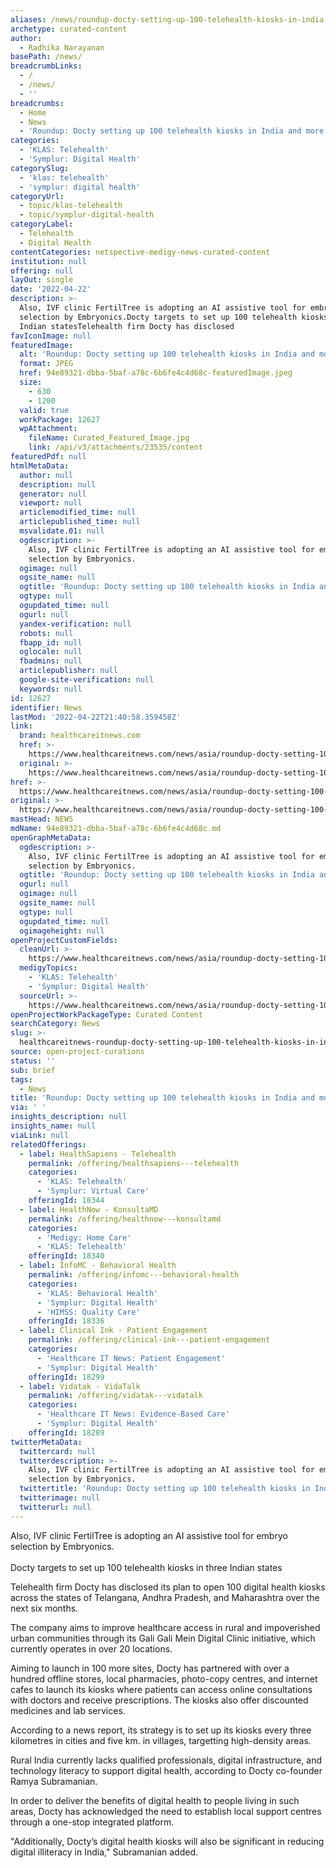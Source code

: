 ```yaml
---
aliases: /news/roundup-docty-setting-up-100-telehealth-kiosks-in-india-and-more-briefs
archetype: curated-content
author:
  - Radhika Narayanan
basePath: /news/
breadcrumbLinks:
  - /
  - /news/
  - ''
breadcrumbs:
  - Home
  - News
  - 'Roundup: Docty setting up 100 telehealth kiosks in India and more briefs'
categories:
  - 'KLAS: Telehealth'
  - 'Symplur: Digital Health'
categorySlug:
  - 'klas: telehealth'
  - 'symplur: digital health'
categoryUrl:
  - topic/klas-telehealth
  - topic/symplur-digital-health
categoryLabel:
  - Telehealth
  - Digital Health
contentCategories: netspective-medigy-news-curated-content
institution: null
offering: null
layOut: single
date: '2022-04-22'
description: >-
  Also, IVF clinic FertilTree is adopting an AI assistive tool for embryo
  selection by Embryonics.Docty targets to set up 100 telehealth kiosks in three
  Indian statesTelehealth firm Docty has disclosed 
favIconImage: null
featuredImage:
  alt: 'Roundup: Docty setting up 100 telehealth kiosks in India and more briefs'
  format: JPEG
  href: 94e89321-dbba-5baf-a78c-6b6fe4c4d68c-featuredImage.jpeg
  size:
    - 630
    - 1200
  valid: true
  workPackage: 12627
  wpAttachment:
    fileName: Curated_Featured_Image.jpg
    link: /api/v3/attachments/23535/content
featuredPdf: null
htmlMetaData:
  author: null
  description: null
  generator: null
  viewport: null
  articlemodified_time: null
  articlepublished_time: null
  msvalidate.01: null
  ogdescription: >-
    Also, IVF clinic FertilTree is adopting an AI assistive tool for embryo
    selection by Embryonics.
  ogimage: null
  ogsite_name: null
  ogtitle: 'Roundup: Docty setting up 100 telehealth kiosks in India and more briefs'
  ogtype: null
  ogupdated_time: null
  ogurl: null
  yandex-verification: null
  robots: null
  fbapp_id: null
  oglocale: null
  fbadmins: null
  articlepublisher: null
  google-site-verification: null
  keywords: null
id: 12627
identifier: News
lastMod: '2022-04-22T21:40:58.359458Z'
link:
  brand: healthcareitnews.com
  href: >-
    https://www.healthcareitnews.com/news/asia/roundup-docty-setting-100-telehealth-kiosks-india-and-more-briefs
  original: >-
    https://www.healthcareitnews.com/news/asia/roundup-docty-setting-100-telehealth-kiosks-india-and-more-briefs
href: >-
  https://www.healthcareitnews.com/news/asia/roundup-docty-setting-100-telehealth-kiosks-india-and-more-briefs
original: >-
  https://www.healthcareitnews.com/news/asia/roundup-docty-setting-100-telehealth-kiosks-india-and-more-briefs
mastHead: NEWS
mdName: 94e89321-dbba-5baf-a78c-6b6fe4c4d68c.md
openGraphMetaData:
  ogdescription: >-
    Also, IVF clinic FertilTree is adopting an AI assistive tool for embryo
    selection by Embryonics.
  ogtitle: 'Roundup: Docty setting up 100 telehealth kiosks in India and more briefs'
  ogurl: null
  ogimage: null
  ogsite_name: null
  ogtype: null
  ogupdated_time: null
  ogimageheight: null
openProjectCustomFields:
  cleanUrl: >-
    https://www.healthcareitnews.com/news/asia/roundup-docty-setting-100-telehealth-kiosks-india-and-more-briefs
  medigyTopics:
    - 'KLAS: Telehealth'
    - 'Symplur: Digital Health'
  sourceUrl: >-
    https://www.healthcareitnews.com/news/asia/roundup-docty-setting-100-telehealth-kiosks-india-and-more-briefs
openProjectWorkPackageType: Curated Content
searchCategory: News
slug: >-
  healthcareitnews-roundup-docty-setting-up-100-telehealth-kiosks-in-india-and-more-briefs
source: open-project-curations
status: ''
sub: brief
tags:
  - News
title: 'Roundup: Docty setting up 100 telehealth kiosks in India and more briefs'
via: ' '
insights_description: null
insights_name: null
viaLink: null
relatedOfferings:
  - label: HealthSapiens - Telehealth
    permalink: /offering/healthsapiens---telehealth
    categories:
      - 'KLAS: Telehealth'
      - 'Symplur: Virtual Care'
    offeringId: 18344
  - label: HealthNow - KonsultaMD
    permalink: /offering/healthnow---konsultamd
    categories:
      - 'Medigy: Home Care'
      - 'KLAS: Telehealth'
    offeringId: 18340
  - label: InfoMC - Behavioral Health
    permalink: /offering/infomc---behavioral-health
    categories:
      - 'KLAS: Behavioral Health'
      - 'Symplur: Digital Health'
      - 'HIMSS: Quality Care'
    offeringId: 18336
  - label: Clinical Ink - Patient Engagement
    permalink: /offering/clinical-ink---patient-engagement
    categories:
      - 'Healthcare IT News: Patient Engagement'
      - 'Symplur: Digital Health'
    offeringId: 18299
  - label: Vidatak - VidaTalk
    permalink: /offering/vidatak---vidatalk
    categories:
      - 'Healthcare IT News: Evidence-Based Care'
      - 'Symplur: Digital Health'
    offeringId: 18289
twitterMetaData:
  twittercard: null
  twitterdescription: >-
    Also, IVF clinic FertilTree is adopting an AI assistive tool for embryo
    selection by Embryonics.
  twittertitle: 'Roundup: Docty setting up 100 telehealth kiosks in India and more briefs'
  twitterimage: null
  twitterurl: null
---
```

<p>Also, IVF clinic FertilTree is adopting an AI assistive tool for embryo selection by Embryonics.<br><br>Docty targets to set up 100 telehealth kiosks in three Indian states</p><p>Telehealth firm Docty has disclosed its plan to open 100 digital health kiosks across the states of Telangana, Andhra Pradesh, and Maharashtra over the next six months.</p><p>The company aims to improve healthcare access in rural and impoverished urban communities through its Gali Gali Mein Digital Clinic initiative, which currently operates in over 20 locations.</p><p>Aiming to launch in 100 more sites, Docty has partnered with over a hundred offline stores, local pharmacies, photo-copy centres, and internet cafes to launch its kiosks where patients can access online consultations with doctors and receive prescriptions. The kiosks also offer discounted medicines and lab services. &nbsp;</p><p>According to a news report, its strategy is to set up its kiosks every three kilometres in cities and five km. in villages, targetting high-density areas.</p><p>Rural India currently lacks qualified professionals, digital infrastructure, and technology literacy to support digital health, according to Docty co-founder Ramya Subramanian. &nbsp;</p><p>In order to deliver the benefits of digital health to people living in such areas, Docty has acknowledged the need to establish local support centres through a one-stop integrated platform.</p><p>"Additionally, Docty’s digital health kiosks will also be significant in reducing digital illiteracy in India," Subramanian added.</p>